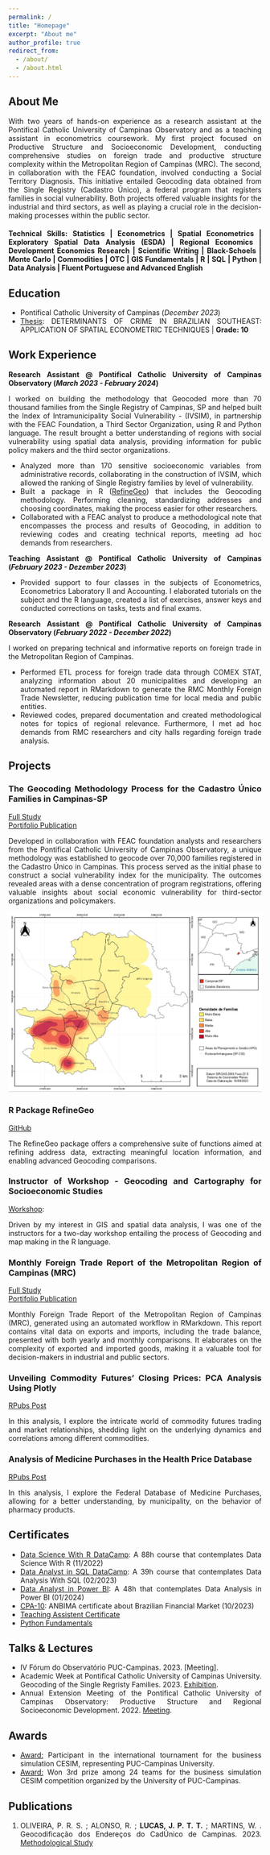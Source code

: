 ```yaml
---
permalink: /
title: "Homepage"
excerpt: "About me"
author_profile: true
redirect_from: 
  - /about/
  - /about.html
---
```


<style>body {text-align: justify}</style>

## About Me

With two years of hands-on experience as a research assistant at the Pontifical Catholic University of Campinas Observatory and as a teaching assistant in econometrics coursework. My first project focused on Productive Structure and Socioeconomic Development, conducting comprehensive studies on foreign trade and productive structure complexity within the Metropolitan Region of Campinas (MRC). The second, in collaboration with the FEAC foundation, involved conducting a Social Territory Diagnosis. This initiative entailed Geocoding data obtained from the Single Registry (Cadastro Único), a federal program that registers families in social vulnerability. Both projects offered valuable insights for the industrial and third sectors, as well as playing a crucial role in the decision-making processes within the public sector.


#### Technical Skills: Statistics | Econometrics | Spatial Econometrics | Exploratory Spatial Data Analysis (ESDA) | Regional Economics | Development Economics Research | Scientific Writing | Black-Schoels | Monte Carlo | Commodities | OTC | GIS Fundamentals | R | SQL | Python | Data Analysis | Fluent Portuguese and Advanced English

## Education

- Pontifical Catholic University of Campinas (_December 2023_)
- [Thesis](https://pedrotl.github.io/portfolio/portfolio-2/): DETERMINANTS OF CRIME IN BRAZILIAN SOUTHEAST: APPLICATION OF SPATIAL ECONOMETRIC TECHNIQUES | **Grade: 10**

## Work Experience

**Research Assistant @ Pontifical Catholic University of Campinas Observatory (_March 2023 - February 2024_)**

I worked on building the methodology that Geocoded more than 70 thousand families from the Single Registry of Campinas, SP and helped built the Index of Intramunicipality Social Vulnerability - (IVSIM), in partnership with the FEAC Foundation, a Third Sector Organization, using R and Python language. The result brought a better understanding of regions with social vulnerability using spatial data analysis, providing information for public policy makers and the third sector organizations.

- Analyzed more than 170 sensitive socioeconomic variables from administrative records, collaborating in the construction of IVSIM, which allowed the ranking of Single Registry families by level of vulnerability.
- Built a package in R ([RefineGeo](https://github.com/PedroTL/RefineGeo)) that includes the Geocoding methodology. Performing cleaning, standardizing addresses and choosing coordinates, making the process easier for other researchers.
- Collaborated with a FEAC analyst to produce a methodological note that encompasses the process and results of Geocoding, in addition to reviewing codes and creating technical reports, meeting ad hoc demands from researchers.

**Teaching Assistant @ Pontifical Catholic University of Campinas (_February 2023 - Dezember 2023_)**

- Provided support to four classes in the subjects of Econometrics, Econometrics Laboratory II and Accounting. I elaborated tutorials on the subject and the R language, created a list of exercises, answer keys and conducted corrections on tasks, tests and final exams.

**Research Assistant @ Pontifical Catholic University of Campinas Observatory (_February 2022 - December 2022_)**

I worked on preparing technical and informative reports on foreign trade in the Metropolitan Region of Campinas.
- Performed ETL process for foreign trade data through COMEX STAT, analyzing information about 20 municipalities and developing an automated report in RMarkdown to generate the RMC Monthly Foreign Trade Newsletter, reducing publication time for local media and public entities.
- Reviewed codes, prepared documentation and created methodological notes for topics of regional relevance. Furthermore, I met ad hoc demands from RMC researchers and city halls regarding foreign trade analysis.

## Projects

### The Geocoding Methodology Process for the Cadastro Único Families in Campinas-SP
[Full Study](https://feac.org.br/wp-content/uploads/2023/10/Geocodificacao_FEAC.pdf?portfolioCats=3105#new_tab)<br>
[Portifolio Publication](https://pedrotl.github.io/portfolio/portfolio-1/)

Developed in collaboration with FEAC foundation analysts and researchers from the Pontifical Catholic University of Campinas Observatory, a unique methodology was established to geocode over 70,000 families registered in the Cadastro Único in Campinas. This process served as the initial phase to construct a social vulnerability index for the municipality. The outcomes revealed areas with a dense concentration of program registrations, offering valuable insights about social economic vulnerability for third-sector organizations and policymakers.

<img src="/images/1-Map-Geocoding.jpeg" alt="1-Map-Geocoding" />

### R Package RefineGeo
[GitHub](https://github.com/PedroTL/RefineGeo)

The RefineGeo package offers a comprehensive suite of functions aimed at refining address data, extracting meaningful location information, and enabling advanced Geocoding comparisons. 

### Instructor of Workshop - Geocoding and Cartography for Socioeconomic Studies
[Workshop](https://drive.google.com/file/d/1L3MPm8HDa4l9S6Ercza_izJzuLNSIsUG/view?usp=sharing): 

Driven by my interest in GIS and spatial data analysis, I was one of the instructors for a two-day workshop entailing the process of Geocoding and map making in the R language.

### Monthly Foreign Trade Report of the Metropolitan Region of Campinas (MRC)
[Full Study](https://observatorio.puc-campinas.edu.br/informativo-mensal-balanca-comercial-da-regiao-metropolitana-de-campinas-volume-5-n-06-2022/)<br>
[Portifolio Publication](https://pedrotl.github.io/portfolio/portfolio-3/)

Monthly Foreign Trade Report of the Metropolitan Region of Campinas (MRC), generated using an automated workflow in RMarkdown. This report contains vital data on exports and imports, including the trade balance, presented with both yearly and monthly comparisons. It elaborates on the complexity of exported and imported goods, making it a valuable tool for decision-makers in industrial and public sectors.

### Unveiling Commodity Futures’ Closing Prices: PCA Analysis Using Plotly
[RPubs Post](https://rpubs.com/PedroT/commodity-futures-closing-prices-pca-plotly)

In this analysis, I explore the intricate world of commodity futures trading and market relationships, shedding light on the underlying dynamics and correlations among different commodities.

### Analysis of Medicine Purchases in the Health Price Database
[RPubs Post](https://rpubs.com/PedroT/BancoPrecoSaudeAnalise)

In this analysis, I explore the Federal Database of Medicine Purchases, allowing for a better understanding, by municipality, on the behavior of pharmacy products.

## Certificates

- [Data Science With R DataCamp](https://www.datacamp.com/statement-of-accomplishment/track/f69f2360a7cd0cf98b5b9ccd1958a4cc87364a34): A 88h course that contemplates Data Science With R (11/2022)
- [Data Analyst in SQL DataCamp](https://www.datacamp.com/statement-of-accomplishment/track/f69f2360a7cd0cf98b5b9ccd1958a4cc87364a34): A 39h course that contemplates Data Analysis With SQL (02/2023)
- [Data Analyst in Power BI](https://drive.google.com/drive/search?hl=pt-br&q=certificate): A 48h that contemplates Data Analysis in Power BI (01/2024)
- [CPA-10](https://drive.google.com/file/d/1MfT8-hTr-Z2gngmuGxUjMFFX2NLqX8p2/view): ANBIMA certificate about Brazilian Financial Market (10/2023)
- [Teaching Assistent Certificate](https://drive.google.com/file/d/1WWBbPsZcyp0LmZMnRSDtUfkQJ-EtJ6OW/view)
- [Python Fundamentals](https://drive.google.com/file/d/1Ics7V8PuSCZAzwE4QHPOoW0NNSiF0IOO/view)

## Talks & Lectures

- IV Fórum do Observatório PUC-Campinas. 2023. [Meeting].
- Academic Week at Pontifical Catholic University of Campinas University. Geocoding of the Single Regristy Families. 2023. [Exhibition](https://drive.google.com/file/d/1A0jvTvv9-1QJMUhVJcPWKSG7ejmmY03D/view?usp=sharing).
- Annual Extension Meeting of the Pontifical Catholic University of Campinas Observatory: Productive Structure and Regional Socioeconomic Development. 2022. [Meeting](https://drive.google.com/file/d/1DZ-FjKGwzFQF7h89__iNQDeGrHK6U2_w/view?usp=sharing).

## Awards

- [Award:](https://drive.google.com/file/d/11LhUSPF7HbENFEBxvg8vdNcd5UTG_4Cc/view?usp=sharing) Participant in the international tournament for the business simulation CESIM, representing PUC-Campinas University.
- [Award:](https://www.puc-campinas.edu.br/puc-campinas-e-cbyk-anunciam-vencedores-de-torneio-de-simulacao-de-negocios/) Won 3rd prize among 24 teams for the business simulation CESIM competition organized by the University of PUC-Campinas.

## Publications

1. OLIVEIRA, P. R. S. ; ALONSO, R. ; **LUCAS, J. P. T. T.** ; MARTINS, W. . Geocodificação dos Endereços do CadÚnico de Campinas. 2023. [Methodological Study](https://observatorio.puc-campinas.edu.br/geocodificacao-dos-enderecos-do-cadunico-de-campinas/)
